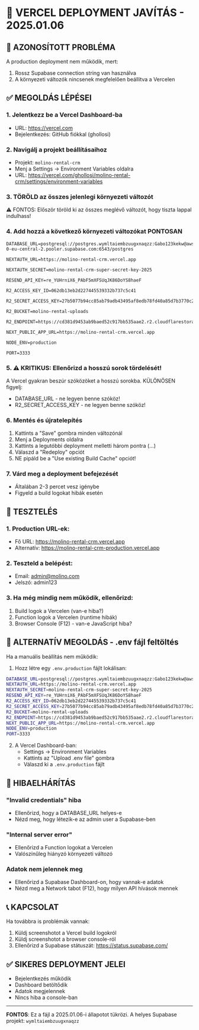 # 🚨 VERCEL DEPLOYMENT JAVÍTÁS - 2025.01.06

## 🔴 AZONOSÍTOTT PROBLÉMA
A production deployment nem működik, mert:
1. Rossz Supabase connection string van használva
2. A környezeti változók nincsenek megfelelően beállítva a Vercelen

## ✅ MEGOLDÁS LÉPÉSEI

### 1. Jelentkezz be a Vercel Dashboard-ba
- URL: https://vercel.com
- Bejelentkezés: GitHub fiókkal (ghollosi)

### 2. Navigálj a projekt beállításaihoz
- Projekt: `molino-rental-crm`
- Menj a Settings → Environment Variables oldalra
- URL: https://vercel.com/ghollosi/molino-rental-crm/settings/environment-variables

### 3. TÖRÖLD az összes jelenlegi környezeti változót
⚠️ FONTOS: Először töröld ki az összes meglévő változót, hogy tiszta lappal indulhass!

### 4. Add hozzá a következő környezeti változókat PONTOSAN
```
DATABASE_URL=postgresql://postgres.wymltaiembzuugxnaqzz:Gabo123kekw@aws-0-eu-central-2.pooler.supabase.com:6543/postgres

NEXTAUTH_URL=https://molino-rental-crm.vercel.app

NEXTAUTH_SECRET=molino-rental-crm-super-secret-key-2025

RESEND_API_KEY=re_YUHrniX6_PAbF5mXFSUqJK86DoYS8haeF

R2_ACCESS_KEY_ID=062db13eb2d227445539332b737c5c41

R2_SECRET_ACCESS_KEY=27b5077b94cc85ab79adb43495af8edb78fd40a85d7b3770c21a36d9e9c5a2b2

R2_BUCKET=molino-rental-uploads

R2_ENDPOINT=https://cd381d9453ab9baed52c917bb535aae2.r2.cloudflarestorage.com

NEXT_PUBLIC_APP_URL=https://molino-rental-crm.vercel.app

NODE_ENV=production

PORT=3333
```

### 5. ⚠️ KRITIKUS: Ellenőrizd a hosszú sorok tördelését!
A Vercel gyakran beszúr szóközöket a hosszú sorokba. KÜLÖNÖSEN figyelj:
- DATABASE_URL - ne legyen benne szóköz!
- R2_SECRET_ACCESS_KEY - ne legyen benne szóköz!

### 6. Mentés és újratelepítés
1. Kattints a "Save" gombra minden változónál
2. Menj a Deployments oldalra
3. Kattints a legutóbbi deployment melletti három pontra (...)
4. Válaszd a "Redeploy" opciót
5. NE pipáld be a "Use existing Build Cache" opciót!

### 7. Várd meg a deployment befejezését
- Általában 2-3 percet vesz igénybe
- Figyeld a build logokat hibák esetén

## 🧪 TESZTELÉS

### 1. Production URL-ek:
- Fő URL: https://molino-rental-crm.vercel.app
- Alternatív: https://molino-rental-crm-production.vercel.app

### 2. Teszteld a belépést:
- Email: admin@molino.com
- Jelszó: admin123

### 3. Ha még mindig nem működik, ellenőrizd:
1. Build logok a Vercelen (van-e hiba?)
2. Function logok a Vercelen (runtime hibák)
3. Browser Console (F12) - van-e JavaScript hiba?

## 🔧 ALTERNATÍV MEGOLDÁS - .env fájl feltöltés

Ha a manuális beállítás nem működik:

1. Hozz létre egy `.env.production` fájlt lokálisan:
```bash
DATABASE_URL=postgresql://postgres.wymltaiembzuugxnaqzz:Gabo123kekw@aws-0-eu-central-2.pooler.supabase.com:6543/postgres
NEXTAUTH_URL=https://molino-rental-crm.vercel.app
NEXTAUTH_SECRET=molino-rental-crm-super-secret-key-2025
RESEND_API_KEY=re_YUHrniX6_PAbF5mXFSUqJK86DoYS8haeF
R2_ACCESS_KEY_ID=062db13eb2d227445539332b737c5c41
R2_SECRET_ACCESS_KEY=27b5077b94cc85ab79adb43495af8edb78fd40a85d7b3770c21a36d9e9c5a2b2
R2_BUCKET=molino-rental-uploads
R2_ENDPOINT=https://cd381d9453ab9baed52c917bb535aae2.r2.cloudflarestorage.com
NEXT_PUBLIC_APP_URL=https://molino-rental-crm.vercel.app
NODE_ENV=production
PORT=3333
```

2. A Vercel Dashboard-ban:
   - Settings → Environment Variables
   - Kattints az "Upload .env file" gombra
   - Válaszd ki a `.env.production` fájlt

## 🐛 HIBAELHÁRÍTÁS

### "Invalid credentials" hiba
- Ellenőrizd, hogy a DATABASE_URL helyes-e
- Nézd meg, hogy létezik-e az admin user a Supabase-ben

### "Internal server error"
- Ellenőrizd a Function logokat a Vercelen
- Valószínűleg hiányzó környezeti változó

### Adatok nem jelennek meg
- Ellenőrizd a Supabase Dashboard-on, hogy vannak-e adatok
- Nézd meg a Network tabot (F12), hogy milyen API hívások mennek

## 📞 KAPCSOLAT
Ha továbbra is problémák vannak:
1. Küldj screenshotot a Vercel build logokról
2. Küldj screenshotot a browser console-ról
3. Ellenőrizd a Supabase státuszát: https://status.supabase.com/

## ✅ SIKERES DEPLOYMENT JELEI
- Bejelentkezés működik
- Dashboard betöltődik
- Adatok megjelennek
- Nincs hiba a console-ban

---

**FONTOS**: Ez a fájl a 2025.01.06-i állapotot tükrözi. A helyes Supabase projekt: `wymltaiembzuugxnaqzz`